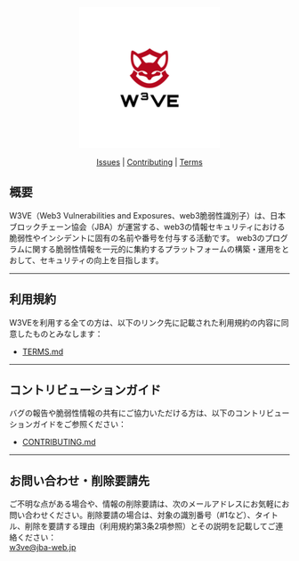 <div align="center">
  <picture>
    <source media="(prefers-color-scheme: dark)" srcset="https://raw.githubusercontent.com/W3VE/W3VE/main/public/images/w3ve2.png">
    <source media="(prefers-color-scheme: light)" srcset="https://raw.githubusercontent.com/W3VE/W3VE/main/public/images/w3ve1.png">
    <img alt="W3VE"
         src="https://raw.githubusercontent.com/W3VE/W3VE/main/public/images/w3ve1.png"
         width="50%">
  </picture>

[Issues] | [Contributing] | [Terms]
</div>

[Issues]: https://github.com/W3VE/W3VE/issues
[Contributing]: CONTRIBUTING.md
[Terms]: TERMS.md

## 概要

W3VE（Web3 Vulnerabilities and Exposures、web3脆弱性識別子）は、日本ブロックチェーン協会（JBA）が運営する、web3の情報セキュリティにおける脆弱性やインシデントに固有の名前や番号を付与する活動です。
web3のプログラムに関する脆弱性情報を一元的に集約するプラットフォームの構築・運用をとおして、セキュリティの向上を目指します。

---

## 利用規約

W3VEを利用する全ての方は、以下のリンク先に記載された利用規約の内容に同意したものとみなします：

- [TERMS.md](TERMS.md)

---

## コントリビューションガイド

バグの報告や脆弱性情報の共有にご協力いただける方は、以下のコントリビューションガイドをご参照ください：

- [CONTRIBUTING.md](CONTRIBUTING.md)

---

## お問い合わせ・削除要請先

ご不明な点がある場合や、情報の削除要請は、次のメールアドレスにお気軽にお問い合わせください。削除要請の場合は、対象の識別番号（#1など）、タイトル、削除を要請する理由（利用規約第3条2項参照）とその説明を記載してご連絡ください：  
w3ve@jba-web.jp
